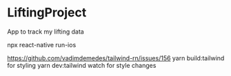 # LiftingProject

App to track my lifting data

npx react-native run-ios

https://github.com/vadimdemedes/tailwind-rn/issues/156
yarn build:tailwind for styling
yarn dev:tailwind watch for style changes
